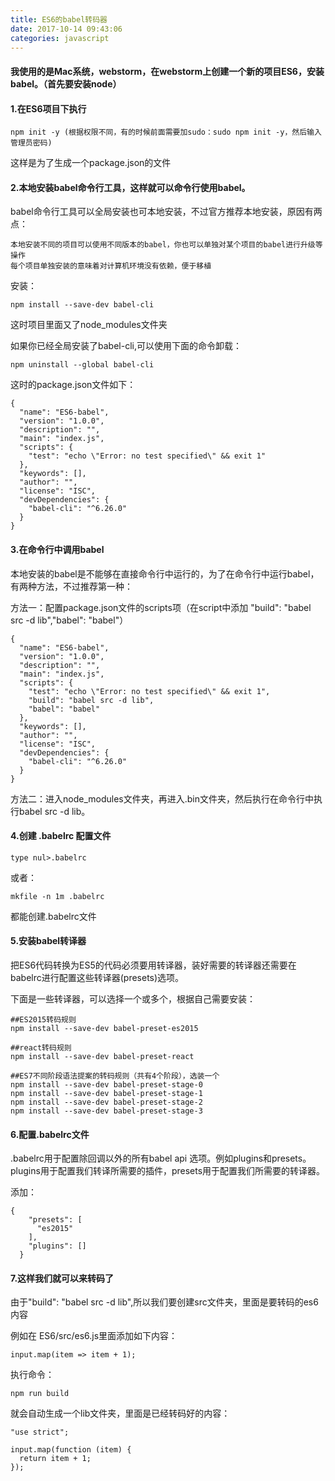 ```yaml
---
title: ES6的babel转码器
date: 2017-10-14 09:43:06
categories: javascript
---
```


#### 我使用的是Mac系统，webstorm，在webstorm上创建一个新的项目ES6，安装babel。（首先要安装node）

#### 1.在ES6项目下执行

	npm init -y (根据权限不同，有的时候前面需要加sudo：sudo npm init -y，然后输入管理员密码)

这样是为了生成一个package.json的文件

#### 2.本地安装babel命令行工具，这样就可以命令行使用babel。

babel命令行工具可以全局安装也可本地安装，不过官方推荐本地安装，原因有两点：

	本地安装不同的项目可以使用不同版本的babel，你也可以单独对某个项目的babel进行升级等操作  
	每个项目单独安装的意味着对计算机环境没有依赖，便于移植

安装：

	npm install --save-dev babel-cli

这时项目里面又了node_modules文件夹

如果你已经全局安装了babel-cli,可以使用下面的命令卸载：

	npm uninstall --global babel-cli

这时的package.json文件如下：

	{
	  "name": "ES6-babel",
	  "version": "1.0.0",
	  "description": "",
	  "main": "index.js",
	  "scripts": {
	    "test": "echo \"Error: no test specified\" && exit 1"
	  },
	  "keywords": [],
	  "author": "",
	  "license": "ISC",
	  "devDependencies": {
	    "babel-cli": "^6.26.0"
	  }
	}

#### 3.在命令行中调用babel

本地安装的babel是不能够在直接命令行中运行的，为了在命令行中运行babel，有两种方法，不过推荐第一种：

方法一：配置package.json文件的scripts项（在script中添加 "build": "babel src -d lib","babel": "babel"）

	{
	  "name": "ES6-babel",
	  "version": "1.0.0",
	  "description": "",
	  "main": "index.js",
	  "scripts": {
	    "test": "echo \"Error: no test specified\" && exit 1",
	    "build": "babel src -d lib",
	    "babel": "babel"
	  },
	  "keywords": [],
	  "author": "",
	  "license": "ISC",
	  "devDependencies": {
	    "babel-cli": "^6.26.0"
	  }
	}

方法二：进入node_modules文件夹，再进入.bin文件夹，然后执行在命令行中执行babel src -d lib。

#### 4.创建 .babelrc 配置文件

	type nul>.babelrc

或者：

	mkfile -n 1m .babelrc

都能创建.babelrc文件	

#### 5.安装babel转译器

把ES6代码转换为ES5的代码必须要用转译器，装好需要的转译器还需要在babelrc进行配置这些转译器(presets)选项。

下面是一些转译器，可以选择一个或多个，根据自己需要安装：

	##ES2015转码规则
	npm install --save-dev babel-preset-es2015
	 
	##react转码规则
	npm install --save-dev babel-preset-react
	 
	##ES7不同阶段语法提案的转码规则（共有4个阶段），选装一个
	npm install --save-dev babel-preset-stage-0
	npm install --save-dev babel-preset-stage-1
	npm install --save-dev babel-preset-stage-2
	npm install --save-dev babel-preset-stage-3

	

#### 6.配置.babelrc文件

.babelrc用于配置除回调以外的所有babel api 选项。例如plugins和presets。plugins用于配置我们转译所需要的插件，presets用于配置我们所需要的转译器。

添加：

	{
	    "presets": [
	      "es2015"
	    ],
	    "plugins": []
	  }

#### 7.这样我们就可以来转码了

由于"build": "babel src -d lib",所以我们要创建src文件夹，里面是要转码的es6内容

例如在 ES6/src/es6.js里面添加如下内容：

	input.map(item => item + 1);

执行命令：

	npm run build

就会自动生成一个lib文件夹，里面是已经转码好的内容：

	"use strict";

	input.map(function (item) {
	  return item + 1;
	});		




